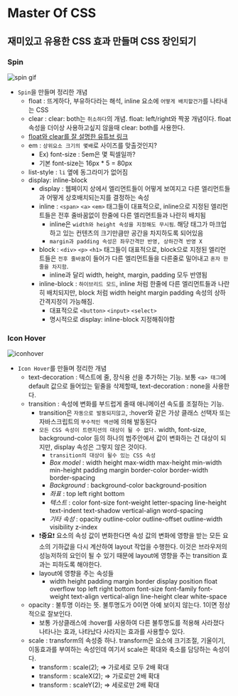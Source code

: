# Master Of CSS

## 재미있고 유용한 CSS 효과 만들며 CSS 장인되기

### **Spin**

![spin gif](https://user-images.githubusercontent.com/96935557/182620711-af642cc7-3f49-4864-992e-ba1222e99491.gif)

- `Spin`을 만들며 정리한 개념
  - float : 뜨게하다, 부유하다라는 해석, inline 요소에 `어떻게 배치할건가`를 나타내는 CSS
  - clear : clear: both는 `취소하다`의 개념. float: left/right와 짝꿍 개념이다. float 속성을 더이상 사용하고싶지 않을때 clear: both를 사용한다.
  - [float와 clear를 잘 설명한 유튜브 링크](https://www.youtube.com/watch?v=xara4Z1b18I&t=15s "float와 clear를 잘 설명한 유튜브 링크")
  - em : `상위요소 크기의 몇배`로 사이즈를 맞출것인지?
    - Ex) font-size : 5em은 몇 픽셀일까?
    - 기본 font-size는 16px \* 5 = 80px
  - list-style : `li` 옆에 동그라미가 없어짐
  - display: inline-block
    - display : 웹페이지 상에서 엘리먼트들이 어떻게 보여지고 다른 엘리먼트들과 어떻게 상호배치되는지를 결정하는 속성
    - inline : `<span>` `<a>` `<em>` 태그들이 대표적으로, inline으로 지정된 엘리먼트들은 전후 줄바꿈없이 한줄에 다른 엘리먼트들과 나란히 배치됨
      - inline은 `width와 height 속성을 지정해도 무시됨`. 해당 태그가 마크업하고 있는 컨텐츠의 크기만큼만 공간을 차지하도록 되어있음
      - `margin과 padding 속성은 좌우간격만 반영, 상하간격 반영 X`
    - block : `<div>` `<p>` `<h1>` 태그들이 대표적으로, block으로 지정된 엘리먼트들은 `전후 줄바꿈`이 들어가 다른 엘리먼트들을 다른줄로 밀어내고 `혼자 한줄을 차지함`.
      - inline과 달리 width, height, margin, padding 모두 반영됨
    - inline-block : `하이브리드 모드`, inline 처럼 한줄에 다른 엘리먼트들과 나란히 배치되지만, block 처럼 width height margin padding 속성의 상하 간격지정이 가능해짐.
      - 대표적으로 `<button>` `<input>` `<select>`
      - 명시적으로 display: inline-block 지정해줘야함

### **Icon Hover**

![iconhover](https://user-images.githubusercontent.com/96935557/183090878-4d83ad67-c652-4344-94db-615c51db9644.gif)

- `Icon Hover`를 만들며 정리한 개념 
    - text-decoration : 텍스트에 줄, 장식용 선을 추가하는 기능. 보통 `<a> 태그`에 default 값으로 들어있는 밑줄을 삭제할때, text-decoration : none을 사용한다. 
    - transition : 속성에 변화를 부드럽게 줄때 애니메이션 속도를 조절하는 기능. 
        - transition은 `자동으로 발동되지않고`, :hover와 같은 가상 클래스 선택자 또는 자바스크립트의 `부수적인 액션`에 의해 발동된다 
        - `모든 CSS 속성이 트랜지션의 대상이 될 수 없다.` width, font-size, background-color 등의 하나의 범주안에서 값이 변화하는 건 대상이 되지만, display 속성은 그렇지 않은 것이다. 
            - `transition의 대상이 될수 있는 CSS 속성` 
            - *Box model* : width height max-width max-height min-width min-height padding margin border-color border-width border-spacing
            - *Background* : background-color background-position
            - *좌표* : top left right bottom
            - *텍스트* : color font-size font-weight letter-spacing line-height text-indent text-shadow vertical-align word-spacing
            - *기타 속성* : opacity outline-color outline-offset outline-width visibility z-index
        - ❗**중요**❗ 요소의 속성 값이 변화한다면 속성 값의 변화에 영향을 받는 모든 요소의 기하값을 다시 계산하여 layout 작업을 수행한다. 이것은 브라우저의 성능저하의 요인이 될 수 있기 때문에 layout에 영향을 주는 transition 효과는 피하도록 해야한다.
        - layout에 영향을 주는 속성들
            - width height padding margin border display position float overflow top left right bottom font-size font-family font-weight text-align vertical-align line-height clear white-space
    - opacity : 불투명 이라는 뜻. 불투명도가 0이면 아예 보이지 않는다. 1이면 정상적으로 잘보인다.
        - 보통 가상클래스에 :hover를 사용하여 다른 불투명도를 적용해 사라졌다 나타나는 효과, 나타났다 사라지는 효과를 사용할수 있다.
    - scale : transform의 속성중 하나. transform은 요소에 크기조절, 기울이기, 이동효과를 부여하는 속성인데 여기서 scale은 확대와 축소를 담당하는 속성이다.
        - transform : scale(2); => 가로세로 모두 2배 확대
        - transform : scaleX(2); => 가로로만 2배 확대
        - transform : scaleY(2); => 세로로만 2배 확대
